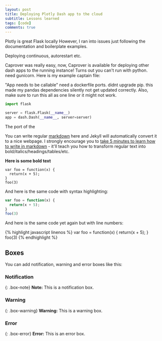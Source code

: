 ```yaml
---
layout: post
title: Deploying Plotly Dash app to the cloud
subtitle: Lessons learned 
tags: [code]
comments: true
---
```


Plotly is great
Flask locally
However, I ran into issues just following the documentation and boilerplate examples.

Deploying continuous, autorestart etc.

Caprover was really easy,
now, Caprover is available for deploying other dash apps to the running instance!
Turns out you can't run with python. need gunicorn.
Here is my example captain file:


"App needs to be callable"
need a dockerfile
ports.
didnt upgrade pip. this made my pandas dependencies silently not get updated correctly. Also, make sure to run this all as one line or it might not work.

```python
import flask

server = flask.Flask(__name__)
app = dash.Dash(__name__, server=server)
```

The port of the 

You can write regular [markdown](http://markdowntutorial.com/) here and Jekyll will automatically convert it to a nice webpage.  I strongly encourage you to [take 5 minutes to learn how to write in markdown](http://markdowntutorial.com/) - it'll teach you how to transform regular text into bold/italics/headings/tables/etc.

**Here is some bold text**

~~~
var foo = function(x) {
  return(x + 5);
}
foo(3)
~~~

And here is the same code with syntax highlighting:

```javascript
var foo = function(x) {
  return(x + 5);
}
foo(3)
```

And here is the same code yet again but with line numbers:

{% highlight javascript linenos %}
var foo = function(x) {
  return(x + 5);
}
foo(3)
{% endhighlight %}

## Boxes
You can add notification, warning and error boxes like this:

### Notification

{: .box-note}
**Note:** This is a notification box.

### Warning

{: .box-warning}
**Warning:** This is a warning box.

### Error

{: .box-error}
**Error:** This is an error box.
